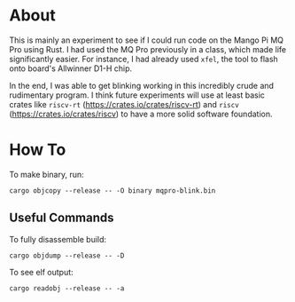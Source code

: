 # About
This is mainly an experiment to see if I could run code on the Mango Pi MQ Pro using Rust. I had used the MQ Pro previously in a class, which made life significantly easier. For instance, I had already used `xfel`, the tool to flash onto board's Allwinner D1-H chip.

In the end, I was able to get blinking working in this incredibly crude and rudimentary program. I think future experiments will use at least basic crates like `riscv-rt` (https://crates.io/crates/riscv-rt) and `riscv` (https://crates.io/crates/riscv) to have a more solid software foundation.

# How To
To make binary, run:
```shell
cargo objcopy --release -- -O binary mqpro-blink.bin
```


## Useful Commands
To fully disassemble build:
```shell
cargo objdump --release -- -D
```

To see elf output:
```shell
cargo readobj --release -- -a
```
